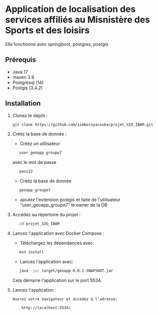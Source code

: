# Application de localisation des services affiliés au Misnistère des Sports et des loisirs
Elle fonctionne avec springboot, postgres, postgis


## Prérequis

- Java 17
- maven 3.9
- Postgresql (14)
- Postgis (3.4.2)

## Installation

1. Clonez le dépôt :

   ```bash
   git clone https://github.com/simboroyacouba/projet_SIG_IBAM.git
   ```

2. Crééz la base de donnée :
   
   - Crééz un utilisateur
   ```bash
      user_geoapp_groupe7
    ```
   avec le mot de passe
   ```bash
      pass22
   ```
   - Crééz la base de donnée
   ```bash
      geoapp_groupe7 
   ```
   - ajoutez l'extension postgis et faite de l'utilisateur "user_geoapp_groupe7" le owner de la DB
  
   
3. Accédez au répertoire du projet :

   ```bash
      cd projet_SIG_IBAM
   ```

4. Lancez l'application avec Docker Compose :

   - Téléchargez les dépendances avec:
   ```bash
      mvn install
   ```
   - Lancez l'application avec:
   ```bash
      java -jar target/geoapp-0.0.1-SNAPSHOT.jar
   ```
   Cela démarre l'application sur le port 5534.

6. Lancez l'application :
  
       Ouvrez votre navigateur et accedez à l'adresse:
   
   ```bash
       http://localhost:5534/
   ```

